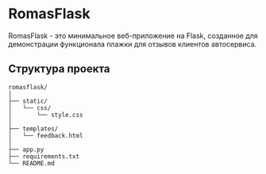 # RomasFlask

RomasFlask - это минимальное веб-приложение на Flask, созданное для демонстрации функционала плажки для отзывов клиентов автосервиса.

## Структура проекта

```plaintext
romasflask/
│
├── static/
│   └── css/
│       └── style.css
│
├── templates/
│   └── feedback.html
│
├── app.py
├── requirements.txt
└── README.md
